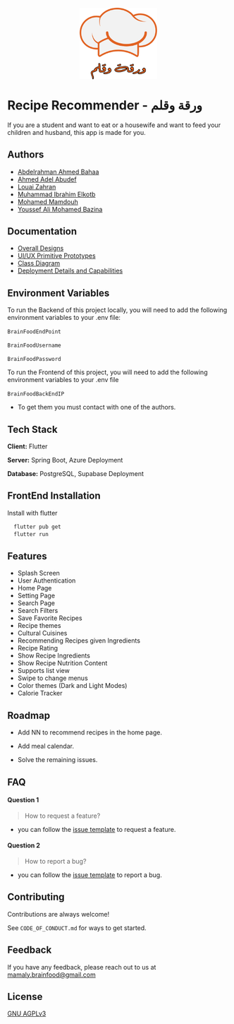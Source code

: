 
<p align="center">
    <img src="https://raw.githubusercontent.com/MAMA-LY/Recipe-Recommender/main/docs/assets/Logo.png" alt="Logo" width="35%" height="35%">
</p>


# Recipe Recommender - ورقة وقلم

If you are a student and want to eat or a housewife and want to feed your children and husband, this app is made for you.

## Authors
- [Abdelrahman Ahmed Bahaa](https://github.com/AbdelrahmanMosly)
- [Ahmed Adel Abudef](https://github.com/Deffo0)
- [Louai Zahran](https://github.com/LouaiZahran)
- [Muhammad Ibrahim Elkotb](https://github.com/MuhammadElkotb)
- [Mohamed Mamdouh](https://github.com/MohamedMamdouh18)
- [Youssef Ali Mohamed Bazina](https://github.com/Bazina)


## Documentation

- [Overall Designs](https://github.com/MAMA-LY/Recipe-Recommender/blob/main/docs/architecture/overall%20design.md)
- [UI/UX Primitive Prototypes](https://github.com/MAMA-LY/Recipe-Recommender/blob/main/docs/architecture/UI_Design_Prototype.md)
- [Class Diagram](https://github.com/MAMA-LY/Recipe-Recommender/blob/main/docs/architecture/Class%20Diagram.md)
- [Deployment Details and Capabilities](https://github.com/MAMA-LY/Recipe-Recommender/blob/main/docs/deployment.md)
## Environment Variables

To run the Backend of this project locally, you will need to add the following environment variables to your .env file:

`BrainFoodEndPoint`

`BrainFoodUsername`

`BrainFoodPassword`

To run the Frontend of this project, you will need to add the following environment variables to your .env file

`BrainFoodBackEndIP`
- To get them you must contact with one of the authors.

## Tech Stack

**Client:** Flutter

**Server:** Spring Boot, Azure Deployment

**Database:** PostgreSQL, Supabase Deployment


## FrontEnd Installation

Install with flutter

```bash
  flutter pub get
  flutter run
```
    
## Features

- Splash Screen
- User Authentication
- Home Page
- Setting Page
- Search Page
- Search Filters
- Save Favorite Recipes
- Recipe themes
- Cultural Cuisines
- Recommending Recipes given Ingredients
- Recipe Rating
- Show Recipe Ingredients
- Show Recipe Nutrition Content
- Supports list view
- Swipe to change menus
- Color themes (Dark and Light Modes)
- Calorie Tracker


## Roadmap

- Add NN to recommend recipes in the home page.

- Add meal calendar.

- Solve the remaining issues.


## FAQ

#### Question 1
>How to request a feature?
- you can follow the [issue template](https://github.com/MAMA-LY/Recipe-Recommender/blob/main/.github/ISSUE_TEMPLATE/feature_request.md) to request a feature. 
#### Question 2
>How to report a bug?
- you can follow the [issue template](https://github.com/MAMA-LY/Recipe-Recommender/blob/main/.github/ISSUE_TEMPLATE/bug_report.md) to report a bug. 



## Contributing

Contributions are always welcome!

See `CODE_OF_CONDUCT.md` for ways to get started.



## Feedback

If you have any feedback, please reach out to us at mamaly.brainfood@gmail.com


## License

[GNU AGPLv3](https://choosealicense.com/licenses/agpl-3.0/#)

